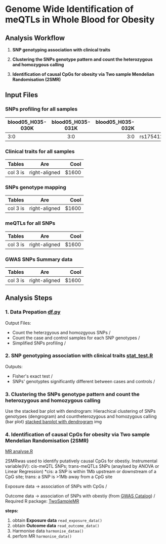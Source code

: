 # Genome Wide Identification of meQTLs in Whole Blood for Obesity 



## **Analysis Workflow**
1. **SNP genotyping association with clinical traits**

2. **Clustering the SNPs genotype pattern and count the heterozygous and homozygous calling** 

3. **Identification of causal CpGs for obesity via Two sample Mendelian Randomisation (2SMR)**

## **Input Files** 
### SNPs profiling for all samples 
| blood05_H035-030K | blood05_H035-031K   | blood05_H035-032K |   id      |
| ------------------|:-------------------:| -----------------:|----------:|
| 3:0               | 3:0                 | 3:0               | rs17541203|

### Clinical traits for all samples 
| Tables        | Are           | Cool  |
| ------------- |:-------------:| -----:|
| col 3 is      | right-aligned | $1600 |

### SNPs genotype mapping 
| Tables        | Are           | Cool  |
| ------------- |:-------------:| -----:|
| col 3 is      | right-aligned | $1600 |

### meQTLs for all SNPs
| Tables        | Are           | Cool  |
| ------------- |:-------------:| -----:|
| col 3 is      | right-aligned | $1600 |

### GWAS SNPs Summary data
| Tables        | Are           | Cool  |
| ------------- |:-------------:| -----:|
| col 3 is      | right-aligned | $1600 |

## Analysis Steps

### **1. Data Prepation** [df.py](https://github.com/leungman426/Genome-wide-identification-of-meQTLs/blob/master/df.py)

Output Files: 
- Count the heterzgyous and homozgyous SNPs
/
- Count the case and control samples for each SNP genotypes 
/
- Simplified SNPs profiling 
/

### **2. SNP genotyping association with clinical traits** [stat_test.R](https://github.com/leungman426/Genome-wide-identification-of-meQTLs/blob/master/stat_test.R)

Outputs:
- Fisher's exact test 
/
- SNPs' genotyptes significantly different between cases and controls 
/
### **3. Clustering the SNPs genotype pattern and count the heterozygous and homozygous calling**
Use the stacked bar plot with dendrogram: Hierachical clustering of SNPs genotypes (dengrogram) and countheterozygous and homozygous calling (bar plot)
[stacked barplot with dendrogram](https://github.com/leungman426/Stacked-Barplot-with-Dendrogram)
img

### **4. Identification of causal CpGs for obesity via Two sample Mendelian Randomisation (2SMR)**
[MR analyse.R](https://github.com/leungman426/Genome-wide-identification-of-meQTLs/blob/master/MR%20analyses.R)

2SMRwas used to identify putatively causal CpGs for obestiy.
Instrumental variable(IV): cis-meQTL SNPs; trans-meQTLs SNPs (anaylsed by ANOVA or Linear Regression)
*cis: a SNP is within 1Mb upstream or downstream of a CpG site; trans: a SNP is >1Mb away from a CpG site

Exposure data -> association of SNPs with CpGs 
/

Outcome data -> association of SNPs with obestiy (from [GWAS Catalog](https://www.genome.gov/genetics-glossary/Genome-Wide-Association-Studies))
/
Required R package: [TwoSampleMR](https://github.com/MRCIEU/TwoSampleMRm)

**steps:**
1. obtain **Exposure data** `read_exposure_data()`
2. obtain **Outcome data** `read_outcome_data()`
3. Harmonise data `harmonise_dataa()`
4. perfom MR `harmonise_data()`













